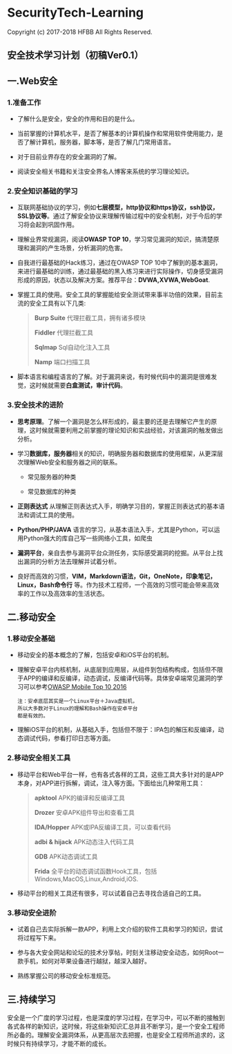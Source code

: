 # SecurityTech-Learning

Copyright (c) 2017-2018 HFBB All Rights Reserved.

## 安全技术学习计划（初稿Ver0.1）

## 一.Web安全
### 1.准备工作
- 了解什么是安全，安全的作用和目的是什么。

- 当前掌握的计算机水平，是否了解基本的计算机操作和常用软件使用能力，是否了解计算机，服务器，脚本等，是否了解几门常用语言。

- 对于目前业界存在的安全漏洞的了解。

- 阅读安全相关书籍和关注安全界名人博客来系统的学习理论知识。

### 2.安全知识基础的学习
- 互联网基础协议的学习，例如**七层模型，http协议和https协议，ssh协议，SSL协议等**。通过了解安全协议来理解传输过程中的安全机制，对于今后的学习将会起到巩固作用。

- 理解业界常规漏洞，阅读**OWASP TOP 10**，学习常见漏洞的知识，搞清楚原理和漏洞的产生场景，分析漏洞的危害。

- 自我进行最基础的Hack练习，通过在OWASP TOP 10中了解到的基本漏洞，来进行最基础的训练，通过最基础的黑入练习来进行实际操作，切身感受漏洞形成的原因，状态以及解决方案。推荐平台：**DVWA,XVWA,WebGoat**.

- 掌握工具的使用。安全工具的掌握能给安全测试带来事半功倍的效果，目前主流的安全工具有以下几类:
  > **Burp Suite** 代理拦截工具，拥有诸多模块
  >
  > **Fiddler** 代理拦截工具
  >
  > **Sqlmap** Sql自动化注入工具
  >
  > **Namp** 端口扫描工具

- 脚本语言和编程语言的了解。对于漏洞来说，有时候代码中的漏洞是很难发觉，这时候就需要**白盒测试，审计代码**。

### 3.安全技术的进阶

- **思考原理**。了解一个漏洞是怎么样形成的，最主要的还是去理解它产生的原理，这时候就需要利用之前掌握的理论知识和实战经验，对该漏洞的触发做出分析。

- 学习**数据库，服务器**相关的知识，明确服务器和数据库的使用框架，从更深层次理解Web安全和服务器之间的联系。
  - 常见服务器的种类

  - 常见数据库的种类

- **正则表达式** 从理解正则表达式入手，明确学习目的，掌握正则表达式的基本语法和调试工具的使用。

- **Python/PHP/JAVA** 语言的学习，从基本语法入手，尤其是Python，可以运用Python强大的库自己写一些网络小工具，如爬虫

- **漏洞平台**，亲自去参与漏洞平台众测任务，实际感受漏洞的挖掘。从平台上找出漏洞的分析方法去理解并试着分析。

- 良好而高效的习惯，**VIM，Markdown语法，Git，OneNote，印象笔记，Linux，Bash命令行** 等。作为技术工程师，一个高效的习惯可能会带来高效率的工作以及高效率的生活状态。

## 二.移动安全
### 1.移动安全基础
- 移动安全的基本概念的了解，包括安卓和iOS平台的机制。

- 理解安卓平台内核机制，从底层到应用层，从组件到包结构构成，包括但不限于APP的编译和反编译，动态调试，反编译代码等。具体安卓端常见漏洞的学习可以参考[OWASP Mobile Top 10 2016](https://www.owasp.org/index.php/Mobile_Top_10_2016-Top_10)
  ```
  注：安卓底层其实是一个Linux平台＋Java虚拟机，
  所以大多数对于Linux的理解和Bash操作在安卓平台
  都是有效的。
  ```

- 理解iOS平台的机制，从基础入手，包括但不限于：IPA包的解压和反编译，动态调试代码，参看打印日志等方面。

### 2.移动安全相关工具

- 移动平台和Web平台一样，也有各式各样的工具，这些工具大多针对的是APP本身，对APP进行拆解，调试，注入等方面。下面给出几种常用工具：

  >**apktool** APK的编译和反编译工具
  >
  >**Drozer** 安卓APK组件导出和查看工具
  >
  >**IDA/Hopper** APK或IPA反编译工具，可以查看代码
  >
  >**adbi & hijack** APK动态注入代码工具
  >
  >**GDB** APK动态调试工具
  >
  >**Frida** 全平台的动态调试函数Hook工具，包括Windows,MacOS,Linux,Android,iOS.

- 移动平台的相关工具还有很多，可以试着自己去寻找合适自己的工具。

### 3.移动安全进阶

- 试着自己去实际拆解一款APP，利用上文介绍的软件工具和学习的知识，尝试将过程写下来。

- 参与各大安全网站和论坛的技术分享帖，时刻关注移动安全动态，如何Root一款手机，如何对苹果设备进行越狱，越深入越好。

- 熟练掌握公司的移动安全标准规范。


## 三.持续学习

安全是一个广度的学习过程，也是深度的学习过程，在学习中，可以不断的接触到各式各样的新知识，这时候，将这些新知识汇总并且不断学习，是一个安全工程师所必备的。理解安全漏洞体系，从更高层次去把握，也是安全工程师所追求的，这时候只有持续学习，才能不断的成长。
